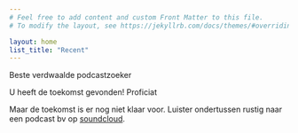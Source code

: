 ```yaml
---
# Feel free to add content and custom Front Matter to this file.
# To modify the layout, see https://jekyllrb.com/docs/themes/#overriding-theme-defaults

layout: home
list_title: "Recent"
---
```

Beste verdwaalde podcastzoeker

U heeft de toekomst gevonden! Proficiat

Maar de toekomst is er nog niet klaar voor.
Luister ondertussen rustig naar een podcast bv op [soundcloud](https://soundcloud.com/tim-gistelinck).
